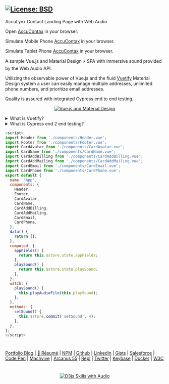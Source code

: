 [![License: BSD](https://badgen.net/badge/license/BSD/orange)](https://opensource.org/licenses/BSD-3-Clause)
---
AccuLynx Contact Landing Page with Web Audio

Open [AccuContax](https://neodigm.github.io/accucontax/dist/) in your browser.

Simulate Mobile Phone [AccuContax](https://thescottkrause.com/utils/neodigm55-mobile-resizer/?vp=m&uri=https://neodigm.github.io/accucontax/dist/) in your browser.

Simulate Tablet Phone [AccuContax](https://thescottkrause.com/utils/neodigm55-mobile-resizer/?vp=t&uri=https://neodigm.github.io/accucontax/dist/) in your browser.

A sample Vue.js and Material Design ⚡ SPA with immersive sound provided by the Web Audio API.

Utilizing the observable power of Vue.js and the fluid [Vuetify](https://vuetifyjs.com/en/introduction/roadmap/) Material Design system a user can easily manage multiple addresses, unlimited phone numbers, and prioritize email addresses.

Quality is assured with integrated Cypress end to end testing.

<p align="center">
  <a target="_blank" href="https://neodigm.github.io/accucontax/dist/">
  <img src="https://neodigm.github.io/accucontax/vuetify_material_scott_krause.webp" title="Vue.js and Material Design">
  </a>
</p>

<details>
    <summary>What is Vuetify?</summary>
<p align="center">
<img src="https://neodigm.github.io/vivid_vector_alphabet/wasm/vvv.svg" width="33" alt="Renaissance Man Weaponeered Poetry">
<img src="https://neodigm.github.io/vivid_vector_alphabet/wasm/vvu.svg" width="33" alt="Clockwork Clever Tricknology">
<img src="https://neodigm.github.io/vivid_vector_alphabet/wasm/vve.svg" width="33" alt="✨ Blender Three.js 🍭 glTF UV Mapping 👁️">
<img src="https://neodigm.github.io/vivid_vector_alphabet/wasm/vvt.svg" width="33" alt="Vivid Vector indelible">
<img src="https://neodigm.github.io/vivid_vector_alphabet/wasm/vvi.svg" width="33" alt="bloom with the fragrance of mischief">
<img src="https://neodigm.github.io/vivid_vector_alphabet/wasm/vvf.svg" width="33" alt="👁️D3 Parallax Three.js Greensock && WebGL 🍭">
<img src="https://neodigm.github.io/vivid_vector_alphabet/wasm/vvy.svg" width="33" alt="🦄 AWS Amplify && GraphQL && TypeScript && Go  🍰">
<br>
</p>
Vuetify is a complete UI framework built on top of Vue.js. The goal of the project is to provide developers with the tools they need to build rich and engaging user experiences. Unlike other frameworks, Vuetify is designed from the ground up to be easy to learn and rewarding to master with hundreds of carefully crafted components from the Material Design specification.
</details>

<details>
    <summary>What is Cypress end 2 end testing?</summary>
<p align="center">
<img src="https://neodigm.github.io/vivid_vector_alphabet/wasm/vvc.svg" width="33" alt="Renaissance Man Weaponeered Poetry">
<img src="https://neodigm.github.io/vivid_vector_alphabet/wasm/vvy.svg" width="33" alt="Clockwork Clever Tricknology">
<img src="https://neodigm.github.io/vivid_vector_alphabet/wasm/vvp.svg" width="33" alt="Vivid Vector Skulduggery">
<img src="https://neodigm.github.io/vivid_vector_alphabet/wasm/vvr.svg" width="33" alt="Vivid Vector indelible">
<img src="https://neodigm.github.io/vivid_vector_alphabet/wasm/vve.svg" width="33" alt="bloom with the fragrance of mischief">
<img src="https://neodigm.github.io/vivid_vector_alphabet/wasm/vvs.svg" width="33" alt="Vivid Vector Preeminent">
<img src="https://neodigm.github.io/vivid_vector_alphabet/wasm/vvs.svg" width="33" alt="Vivid ✨ Blender Three.js 🍭 glTF UV Mapping 👁️">
<img src="https://neodigm.github.io/vivid_vector_alphabet/wasm/vvspace.svg" width="33" alt="A bare-knuckle bucket of does">
<img src="https://neodigm.github.io/vivid_vector_alphabet/wasm/vve.svg" width="33" alt="A meticulous merger of form and function.">
<img src="https://neodigm.github.io/vivid_vector_alphabet/wasm/vv2.svg" width="33" alt="A technically superior interior wrapped in a sophisticated exterior.">
<img src="https://neodigm.github.io/vivid_vector_alphabet/wasm/vve.svg" width="33" alt="A meticulous merger of form and function.">
<br>
</p>
The Cypress architectural improvements unlock the ability to do TDD with full end-to-end tests for the very first time. Cypress has been built so that testing and development can happen simultaneously. You can develop faster while driving the entire dev process with tests because: you can see your application; you still have access to the developer tools; and changes are reflected in real time. The end result is that you will have developed more, your code will be better, and it will be completely tested.
</details>

```javascript
<script>
import Header from './components/Header.vue';
import Footer from './components/Footer.vue';
import CardAvatar from './components/CardAvatar.vue';
import CardName from './components/CardName.vue';
import CardAddBilling from './components/CardAddBilling.vue';
import CardAddMailing from './components/CardAddMailing.vue';
import CardEmail from './components/CardEmail.vue';
import CardPhone from './components/CardPhone.vue';
export default {
  name: 'App',
  components: {
    Header,
    Footer,
    CardAvatar,
    CardName,
    CardAddBilling,
    CardAddMailing,
    CardEmail,
    CardPhone,
  },
  data() {
    return {};
  },
  computed: {
    appFields() {
      return this.$store.state.appFields;
    },
    playSound() {
      return this.$store.state.playSound;
    },
  },
  watch: {
    playSound() {
      this.playAudioFile(this.playSound);
    },
  },
  methods: {
    setSound() {
      this.$store.commit('setSound', 4);
    },
  },
};
</script>
```

#
[Portfolio Blog](https://www.theScottKrause.com) |
[🚀 Résumé](https://thescottkrause.com/Arcanus_Scott_C_Krause_2020.pdf) |
[NPM](https://www.npmjs.com/~neodigm) |
[Github](https://github.com/neodigm) |
[LinkedIn](https://www.linkedin.com/in/neodigm55/) |
[Gists](https://gist.github.com/neodigm?direction=asc&sort=created) |
[Salesforce](https://trailblazer.me/id/skrause) |
[Code Pen](https://codepen.io/neodigm24) |
[Machvive](https://machvive.com/) |
[Arcanus 55](https://www.arcanus55.com/) |
[Repl](https://repl.it/@neodigm) |
[Twitter](https://twitter.com/neodigm24) |
[Keybase](https://keybase.io/neodigm) |
[Docker](https://hub.docker.com/u/neodigm) |
[W3C](https://www.w3.org/users/123844)
#


<p align="center">
  <a target="_blank" href="https://thescottkrause.com/d3_datavis_skills.html">
  <img src="https://repository-images.githubusercontent.com/178555357/2b6ad880-7aa0-11ea-8dde-63e70187e3e9" title="D3js Skills with Audio">
  </a>
</p>
